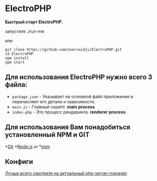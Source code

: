 # ElectroPHP

**Быстрый старт ElectroPHP.**

запустите ./run-me

или

```
git clone https://github.com/overvoidjs/ElectroPHP.git
cd ElectroPHP
npm install
npm start
```

## Для использования ElectroPHP нужно всего 3 файла: ##

- `package.json` - Указывает на основной файл приложения и перечисляет его детали и зависимости.
- `main.js` - Главный скрипт. **main process**
- `index.php` - Это процесс рендеринга. **renderer process**.


## Для использования Вам понадобиться установленный NPM и GIT

*[Git](https://git-scm.com)
*[Node.js](https://nodejs.org/en/download/)
or
*[npm](http://npmjs.com)



## Конфиги

[Лучше всего смотрите на актуальный php-server-manager](https://github.com/oscarotero/php-server-manager)
